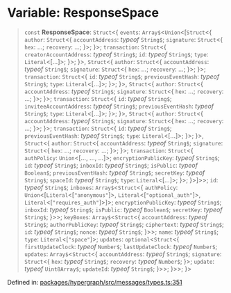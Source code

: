 # Variable: ResponseSpace

> `const` **ResponseSpace**: `Struct`\<\{ `events`: `Array$`\<`Union`\<\[`Struct`\<\{ `author`: `Struct`\<\{ `accountAddress`: *typeof* `String$`; `signature`: `Struct`\<\{ `hex`: ...; `recovery`: ...; \}\>; \}\>; `transaction`: `Struct`\<\{ `creatorAccountAddress`: *typeof* `String$`; `id`: *typeof* `String$`; `type`: `Literal`\<\[...\]\>; \}\>; \}\>, `Struct`\<\{ `author`: `Struct`\<\{ `accountAddress`: *typeof* `String$`; `signature`: `Struct`\<\{ `hex`: ...; `recovery`: ...; \}\>; \}\>; `transaction`: `Struct`\<\{ `id`: *typeof* `String$`; `previousEventHash`: *typeof* `String$`; `type`: `Literal`\<\[...\]\>; \}\>; \}\>, `Struct`\<\{ `author`: `Struct`\<\{ `accountAddress`: *typeof* `String$`; `signature`: `Struct`\<\{ `hex`: ...; `recovery`: ...; \}\>; \}\>; `transaction`: `Struct`\<\{ `id`: *typeof* `String$`; `inviteeAccountAddress`: *typeof* `String$`; `previousEventHash`: *typeof* `String$`; `type`: `Literal`\<\[...\]\>; \}\>; \}\>, `Struct`\<\{ `author`: `Struct`\<\{ `accountAddress`: *typeof* `String$`; `signature`: `Struct`\<\{ `hex`: ...; `recovery`: ...; \}\>; \}\>; `transaction`: `Struct`\<\{ `id`: *typeof* `String$`; `previousEventHash`: *typeof* `String$`; `type`: `Literal`\<\[...\]\>; \}\>; \}\>, `Struct`\<\{ `author`: `Struct`\<\{ `accountAddress`: *typeof* `String$`; `signature`: `Struct`\<\{ `hex`: ...; `recovery`: ...; \}\>; \}\>; `transaction`: `Struct`\<\{ `authPolicy`: `Union`\<\[..., ..., ...\]\>; `encryptionPublicKey`: *typeof* `String$`; `id`: *typeof* `String$`; `inboxId`: *typeof* `String$`; `isPublic`: *typeof* `Boolean$`; `previousEventHash`: *typeof* `String$`; `secretKey`: *typeof* `String$`; `spaceId`: *typeof* `String$`; `type`: `Literal`\<\[...\]\>; \}\>; \}\>\]\>\>; `id`: *typeof* `String$`; `inboxes`: `Array$`\<`Struct`\<\{ `authPolicy`: `Union`\<\[`Literal`\<\[`"anonymous"`\]\>, `Literal`\<\[`"optional_auth"`\]\>, `Literal`\<\[`"requires_auth"`\]\>\]\>; `encryptionPublicKey`: *typeof* `String$`; `inboxId`: *typeof* `String$`; `isPublic`: *typeof* `Boolean$`; `secretKey`: *typeof* `String$`; \}\>\>; `keyBoxes`: `Array$`\<`Struct`\<\{ `accountAddress`: *typeof* `String$`; `authorPublicKey`: *typeof* `String$`; `ciphertext`: *typeof* `String$`; `id`: *typeof* `String$`; `nonce`: *typeof* `String$`; \}\>\>; `name`: *typeof* `String$`; `type`: `Literal`\<\[`"space"`\]\>; `updates`: `optional`\<`Struct`\<\{ `firstUpdateClock`: *typeof* `Number$`; `lastUpdateClock`: *typeof* `Number$`; `updates`: `Array$`\<`Struct`\<\{ `accountAddress`: *typeof* `String$`; `signature`: `Struct`\<\{ `hex`: *typeof* `String$`; `recovery`: *typeof* `Number$`; \}\>; `update`: *typeof* `Uint8Array$`; `updateId`: *typeof* `String$`; \}\>\>; \}\>\>; \}\>

Defined in: [packages/hypergraph/src/messages/types.ts:351](https://github.com/hashirpm/hypergraph/blob/ab4ea1cdb9430798142e0d735aac9d31c2cf0ae0/packages/hypergraph/src/messages/types.ts#L351)
